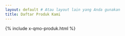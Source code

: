```yaml
---
layout: default # Atau layout lain yang Anda gunakan
title: Daftar Produk Kami
---
```


{% include x-qmo-produk.html %}


